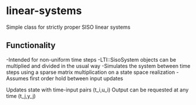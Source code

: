# linear-systems
Simple class for strictly proper SISO linear systems


## Functionality
-Intended for non-uniform time steps
-LTI::SisoSystem objects can be multiplied and divided in the usual way
-Simulates the system between time steps using a sparse matrix multiplication on a state space realization
-Assumes first order hold between input updates 

Updates state with time-input pairs (t_i,u_i)
Output can be requested at any time (t_j,y_j)
